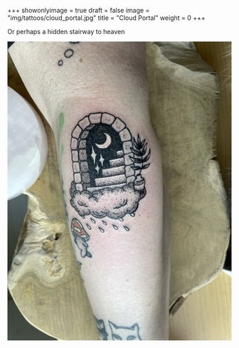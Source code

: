 +++
showonlyimage = true
draft = false
image = "img/tattoos/cloud_portal.jpg"
title = "Cloud Portal"
weight = 0
+++

Or perhaps a hidden stairway to heaven

![image](/img/tattoos/cloud_portal.jpg)
